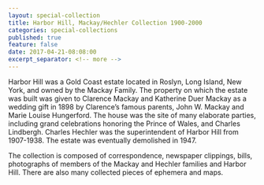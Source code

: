 ```yaml
---
layout: special-collection
title: Harbor Hill, Mackay/Hechler Collection 1900-2000
categories: special-collections
published: true
feature: false
date: 2017-04-21-08:08:00
excerpt_separator: <!-- more -->
---
```

Harbor Hill was a Gold Coast estate located in Roslyn, Long Island, New York, and owned by the Mackay Family. The property on which the estate was built was given to Clarence Mackay and Katherine Duer Mackay as a wedding gift in 1898 by Clarence’s famous parents, John W. Mackay and Marie Louise Hungerford. The house was the site of many elaborate parties, including grand celebrations honoring the Prince of Wales, and Charles Lindbergh. Charles Hechler was the superintendent of Harbor Hill from 1907-1938. The estate was eventually demolished in 1947.
<!-- more -->

The collection is composed of correspondence, newspaper clippings, bills, photographs of members of the Mackay and Hechler families and Harbor Hill. There are also many collected pieces of ephemera and maps.
<!-- more -->
